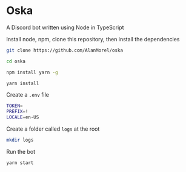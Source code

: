 # Oska

A Discord bot written using Node in TypeScript

Install node, npm, clone this repository, then install the dependencies

```sh
git clone https://github.com/AlanMorel/oska
```

```sh
cd oska
```

```sh
npm install yarn -g
```

```sh
yarn install
```

Create a `.env` file

```sh
TOKEN=
PREFIX=!
LOCALE=en-US
```

Create a folder called `logs` at the root

```sh
mkdir logs
```

Run the bot

```sh
yarn start
```
